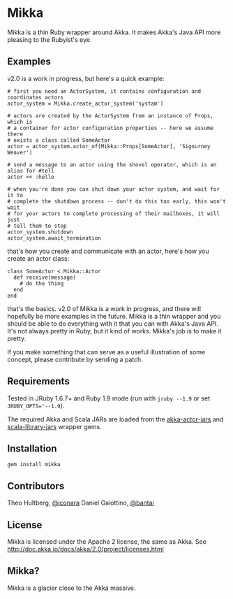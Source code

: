 # Mikka

Mikka is a thin Ruby wrapper around Akka. It makes Akka's Java API more pleasing to the Rubyist's eye.

## Examples

v2.0 is a work in progress, but here's a quick example:

    # first you need an ActorSystem, it contains configuration and coordinates actors
    actor_system = Mikka.create_actor_system('systam')

    # actors are created by the ActorSystem from an instance of Props, which is
    # a container for actor configuration properties -- here we assume there
    # exists a class called SomeActor
    actor = actor_system.actor_of(Mikka::Props[SomeActor], 'Sigourney Weaver')

    # send a message to an actor using the shovel operator, which is an alias for #tell
    actor << :hello

    # when you're done you can shut down your actor system, and wait for it to 
    # complete the shutdown process -- don't do this too early, this won't wait
    # for your actors to complete processing of their mailboxes, it will just 
    # tell them to stop
    actor_system.shutdown
    actor_system.await_termination

that's how you create and communicate with an actor, here's how you create an actor class:

    class SomeActor < Mikka::Actor
      def receive(message)
        # do the thing
      end
    end

that's the basics. v2.0 of Mikka is a work in progress, and there will hopefully be more examples in the future. Mikka is a thin wrapper and you should be able to do everything with it that you can with Akka's Java API. It's not always pretty in Ruby, but it kind of works. Mikka's job is to make it pretty.

If you make something that can serve as a useful illustration of some concept, please contribute by sending a patch.

## Requirements

Tested in JRuby 1.6.7+ and Ruby 1.9 mode (run with `jruby --1.9` or set `JRUBY_OPTS='--1.9`).

The required Akka and Scala JARs are loaded from the [akka-actor-jars](https://rubygems.org/gems/akka-actor-jars) and [scala-library-jars](https://rubygems.org/gems/scala-library-jars) wrapper gems.

## Installation

    gem install mikka

## Contributors

Theo Hultberg, [@iconara](http://twitter.com/iconara)
Daniel Gaiottino, [@bantai](http://twitter.com/bantai)

## License

Mikka is licensed under the Apache 2 license, the same as Akka. See http://doc.akka.io/docs/akka/2.0/project/licenses.html

## Mikka?

Mikka is a glacier close to the Akka massive.